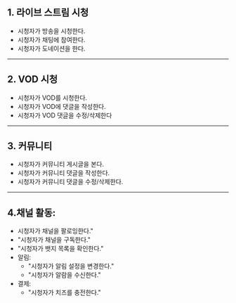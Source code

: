 ## 1. 라이브 스트림 시청
  - 시청자가 방송을 시청한다.
  - 시청자가 채팅에 참여한다.
  - 시청자가 도네이션을 한다.

---

## 2. VOD 시청
  - 시청자가 VOD를 시청한다.
  - 시청자가 VOD에 댓글을 작성한다.
  - 시청자가 VOD 댓글을 수정/삭제한다

---

## 3. 커뮤니티
  - 시청자가 커뮤니티 게시글을 본다.
  - 시청자가 커뮤니티 댓글을 작성한다.
  - 시청자가 커뮤니티 댓글을 수정/삭제한다.

---
## 4.채널 활동:
  - 시청자가 채널을 팔로잉한다."
  - "시청자가 채널을 구독한다."
  - "시청자가 뱃지 목록을 확인한다."
  - 알림:
    - "시청자가 알림 설정을 변경한다."
    - "시청자가 알람을 수신한다." 
  - 결제:
    - "시청자가 치즈를 충전한다."
